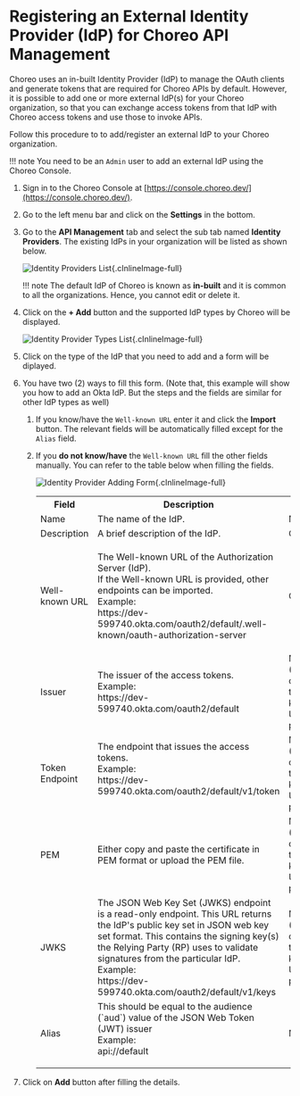 # Registering an External Identity Provider (IdP) for Choreo API Management

Choreo uses an in-built Identity Provider (IdP) to manage the OAuth clients and generate tokens that are required for Choreo APIs by default. However, it is possible to add one or more external IdP(s) for your Choreo organization, so that you can exchange access tokens from that IdP with Choreo access tokens and use those to invoke APIs. 

Follow this procedure to to add/register an external IdP to your Choreo organization.

!!! note
    You need to be an `Admin` user to add an external IdP using the Choreo Console.

1. Sign in to the Choreo Console at [https://console.choreo.dev/](https://console.choreo.dev/).

2. Go to the left menu bar and click on the **Settings** in the bottom.    

3. Go to the **API Management** tab and select the sub tab named **Identity Providers**. The existing IdPs in your organization will be listed as shown below.

    ![Identity Providers List](){.cInlineImage-full}

    !!! note
        The default IdP of Choreo is known as **in-built** and it is common to all the organizations. Hence, you cannot edit or delete it.

4. Click on the **+ Add** button and the supported IdP types by Choreo will be displayed.

    ![Identity Provider Types List](){.cInlineImage-full}

5. Click on the type of the IdP that you need to add and a form will be diplayed.

6. You have two (2) ways to fill this form. (Note that, this example will show you how to add an Okta IdP. But the steps and the fields are similar for other IdP types as well)

    1. If you know/have the `Well-known URL` enter it and click the **Import** button. The relevant fields will be automatically filled except for the `Alias` field.

    2. If you **do not know/have** the `Well-known URL` fill the other fields manually. You can refer to the table below when filling the fields.

        ![Identity Provider Adding Form](){.cInlineImage-full}

          <table>
          <tr class="header">
          <th><b>Field</b></th>
          <th><b>Description</b></th>
          <th> </th>
          </tr>
          <tr class="odd">
          <td>Name</td>
          <td>The name of the IdP.</td>
          <td>Mandatory</td>
          </tr>
          <tr class="even">
          <td>Description</td>
          <td>A brief description of the IdP.</td>
          <td>Optional</td>
          </tr>
          <tr class="odd">
          <td>Well-known URL</td>
          <td><p>The Well-known URL of the Authorization Server (IdP).
          <br/>
          If the Well-known URL is provided, other endpoints can be imported. 
          <br/> Example:</br> https://dev-599740.okta.com/oauth2/default/.well-known/oauth-authorization-server</p>
          </td>
          <td>Optional</td>
          </tr>
          <tr class="even">
          <td>Issuer</td>
          <td>The issuer of the access tokens. <br/>Example:</br> https://dev-599740.okta.com/oauth2/default</td>
          <td>Mandatory (But optional if the Well-known URL is provided)</td>
          </tr>
          <tr class="odd">
          <td>Token Endpoint</td>
          <td>The endpoint that issues the access tokens.
          <br/> Example:</br> https://dev-599740.okta.com/oauth2/default/v1/token</p> </td>
          <td>Mandatory (But optional if the Well-known URL is provided)</td>
          </tr>
          <tr class="even">
          <td>PEM</td>
          <td>Either copy and paste the certificate in PEM format or upload the PEM file.</td>
          <td>Mandatory (But optional if the Well-known URL is provided)</td>
          </tr>
          <tr class="odd">
          <td>JWKS</td>
          <td>The JSON Web Key Set (JWKS) endpoint is a read-only endpoint. This URL returns the IdP's public key set in JSON web key set format.
          This contains the signing key(s) the Relying Party (RP) uses to validate signatures from the particular IdP.
          </br>
          Example:</br> https://dev-599740.okta.com/oauth2/default/v1/keys
          </td>
          <td>Mandatory (But optional if the Well-known URL is provided)</td>
          </tr>
          <tr class="even">
          <td>Alias</td>
          <td>This should be equal to the audience (`aud`) value of the JSON Web Token (JWT) issuer
          <br/> Example:</br> api://default</p> </td>
          <td>Mandatory</td>
          </tr>
          </table>

7. Click on **Add** button after filling the details.

